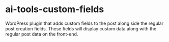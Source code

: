 # ai-tools-custom-fields
WordPress plugin that adds custom fields to the post along side the regular post creation fields. These fields will display custom data along with the regular post data on the front-end.
